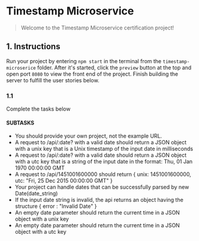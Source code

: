 # Timestamp Microservice

> Welcome to the Timestamp Microservice certification project!

## 1. Instructions

Run your project by entering `npm start` in the terminal from the `timestamp-microserice` folder. After it's started, click the `preview` button at the top and open port `8080` to view the front end of the project. Finish building the server to fulfill the user stories below.

### 1.1

Complete the tasks below

#### SUBTASKS

- You should provide your own project, not the example URL.
- A request to /api/:date? with a valid date should return a JSON object with a unix key that is a Unix timestamp of the input date in milliseconds
- A request to /api/:date? with a valid date should return a JSON object with a utc key that is a string of the input date in the format: Thu, 01 Jan 1970 00:00:00 GMT
- A request to /api/1451001600000 should return { unix: 1451001600000, utc: "Fri, 25 Dec 2015 00:00:00 GMT" }
- Your project can handle dates that can be successfully parsed by new Date(date_string)
- If the input date string is invalid, the api returns an object having the structure { error : "Invalid Date" }
- An empty date parameter should return the current time in a JSON object with a unix key
- An empty date parameter should return the current time in a JSON object with a utc key
